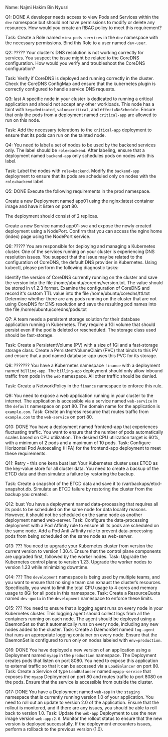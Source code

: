 Name: Najmi Hakim Bin Nyusri

Q1: DONE
A developer needs access to view Pods and Services within the `dev` namespace but should not have permissions to modify or delete any resources. How would you create an RBAC policy to meet this requirement?

Task:
Create a Role named `view-pods-services` in the `dev` namespace with the necessary permissions.
Bind this Role to a user named `dev-user`.

Q2: ?????
Your cluster’s DNS resolution is not working correctly for services. You suspect the issue might be related to the CoreDNS configuration. How would you verify and troubleshoot the CoreDNS configuration?

Task:
Verify if CoreDNS is deployed and running correctly in the cluster.
Check the CoreDNS ConfigMap and ensure that the kubernetes plugin is correctly configured to handle service DNS requests.

Q3: last 
A specific node in your cluster is dedicated to running a critical application and should not accept any other workloads. 
This node has a taint with `key=dedicated`, `value=critical`, and e`ffect=NoSchedule`. Ensure that only the pods from a deployment named `critical-app` are allowed to run on this node.

Task:
Add the necessary tolerations to the `critical-app` deployment to ensure that its pods can run on the tainted node.

Q4:
You need to label a set of nodes to be used by the backend services only. The label should be `role=backend`. After labeling, ensure that a deployment named `backend-app` only schedules pods on nodes with this label.

Task:
Label the nodes with `role=backend`.
Modify the `backend-app `deployment to ensure that its pods are scheduled only on nodes with the `role=backend` label.

Q5: DONE
Execute the following requirements in the prod namespace. 

Create a new Deployment named app01 using the nginx:latest container image and have it listen on port 80. 

The deployment should consist of 2 replicas. 

Create a new Service named app01-svc and expose the newly created deployment using a NodePort. Confirm that you can access the nginx home (index) page using the NodePort service.

Q6: ?????
You are responsible for deploying and managing a Kubernetes cluster. One of the services running on your cluster is experiencing DNS resolution issues. You suspect that the issue may be related to the configuration of CoreDNS, the default DNS provider in Kubernetes. Using kubectl, please perform the following diagnostic tasks:

Identify the version of CoreDNS currently running on the cluster and save the version into the file /home/ubuntu/coredns/version.txt. The value should be stored in v1.2.3 format.
Examine the configuration of CoreDNS and record it's custom TTL value into the file /home/ubuntu/coredns/ttl.txt
Determine whether there are any pods running on the cluster that are not using CoreDNS for DNS resolution and save the resulting pod names into the file /home/ubuntu/coredns/pods.txt

Q7:
A team needs a persistent storage solution for their database application running in Kubernetes. They require a 1Gi volume that should persist even if the pod is deleted or rescheduled. The storage class used should be fast-storage.

Task:
Create a PersistentVolume (PV) with a size of 1Gi and a fast-storage storage class.
Create a PersistentVolumeClaim (PVC) that binds to this PV and ensure that a pod named database-app uses this PVC for its storage.

Q8: ???????
You have a Kubernetes namespace `finance` with a deployment named `billing-app`. 
The `billing-app` deployment should only allow inbound traffic from pods in the `web` namespace. All other traffic should be denied.

Task:
Create a NetworkPolicy in the `finance` namespace to enforce this rule.

Q9: 
You need to expose a web application running in your cluster to the internet. The application is accessible via a service named `web-service` in the `default` namespace on port 80. The domain name for the application is `example.com`.
Task:
Create an Ingress resource that routes traffic from `example.com` to the `web-service` on port 80.

Q10: DONE
You have a deployment named frontend-app that experiences fluctuating traffic. 
You want to ensure that the number of pods automatically scales based on CPU utilization. 
The desired CPU utilization target is 
60%, with a minimum of 2 pods and a maximum of 10 pods.
Task:
Configure Horizontal Pod Autoscaling (HPA) for the frontend-app deployment to meet these requirements.

Q11: Retry - this one kena buat last
Your Kubernetes cluster uses ETCD as the key-value store for all cluster data. You need to create a backup of the ETCD data and then simulate a failure by restoring the backup.

Task:
Create a snapshot of the ETCD data and save it to /var/backups/etcd-snapshot.db.
Simulate an ETCD failure by restoring the cluster from the backup you created.

Q12: buat
You have a deployment named data-processing that requires all its pods to be scheduled on the same node for data locality reasons. However, it should not be scheduled on the same node as another deployment named web-server.
Task:
Configure the data-processing deployment with a Pod Affinity rule to ensure all its pods are scheduled on the same node.
Add a Pod Anti-Affinity rule to prevent data-processing pods from being scheduled on the same node as web-server.

Q13: ???
You need to upgrade your Kubernetes cluster from version the current version to version 1.30.4. Ensure that the control plane components are upgraded first, followed by the worker nodes.
Task:
Upgrade the Kubernetes control plane to version 1.23.
Upgrade the worker nodes to version 1.23 while minimizing downtime.

Q14: ???
The `development` namespace is being used by multiple teams, and you want to ensure that no single team can exhaust the cluster’s resources. Specifically, you want to limit the total CPU usage to 4 cores and memory usage to 8Gi for all pods in this namespace.
Task:
Create a ResourceQuota named `dev-quota` in the `development` namespace to enforce these limits.

Q15: ???
You need to ensure that a logging agent runs on every node in your Kubernetes cluster. This logging agent should collect logs from all the containers running on each node. The agent should be deployed using a DaemonSet so that it automatically runs on every node, including any new nodes added to the cluster.
Task:
Create a DaemonSet named `log-agent` that runs an appropriate logging container on every node.
Ensure that the DaemonSet is configured to run only on nodes labeled with `env=production`.

Q16: DONE
You have deployed a new version of an application using a Deployment named `myapp` in the `production` namespace. The Deployment creates pods that listen on port 8080. You need to expose this application to external traffic so that it can be accessed via a `LoadBalancer` on port 80.
Task:
Create a Service of type `LoadBalancer` named `myapp-service` that exposes the `myapp` Deployment on port 80 and routes traffic to port 8080 on the pods.
Ensure that the service is accessible from outside the cluster.

Q17: DONE
You have a Deployment named `web-app` in the `staging` namespace that is currently running version 1.0 of your application. You need to roll out an update to version 2.0 of the application. Ensure that the rollout is monitored, and if there are any issues, you should be able to roll back to version 1.0.
Task:
Update the `web-app` Deployment to use the new image version `web-app:2.0`.
Monitor the rollout status to ensure that the new version is deployed successfully.
If the deployment encounters issues, perform a rollback to the previous version (1.0).



